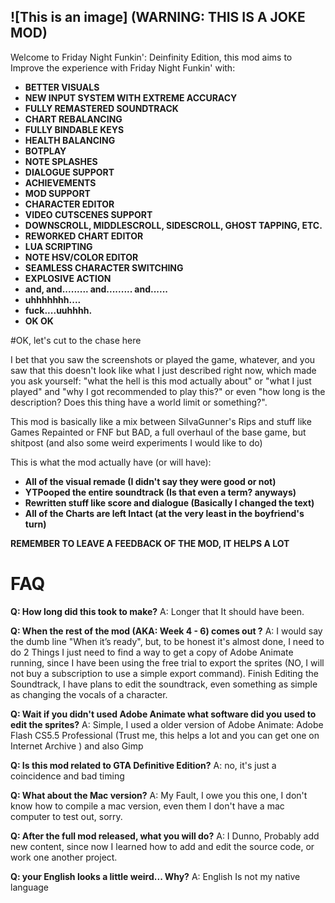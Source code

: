![This is an image]
(WARNING: THIS IS A JOKE MOD)
----------------------------------------------------------------------------------
Welcome to Friday Night Funkin': Deinfinity Edition, this mod aims to Improve the experience with Friday Night Funkin' with:

- **BETTER VISUALS**
- **NEW INPUT SYSTEM WITH EXTREME ACCURACY**
- **FULLY REMASTERED SOUNDTRACK**
- **CHART REBALANCING**
- **FULLY BINDABLE KEYS**
- **HEALTH BALANCING**
- **BOTPLAY**
- **NOTE SPLASHES**
- **DIALOGUE SUPPORT**
- **ACHIEVEMENTS**
- **MOD SUPPORT**
- **CHARACTER EDITOR**
- **VIDEO CUTSCENES SUPPORT**
- **DOWNSCROLL, MIDDLESCROLL, SIDESCROLL, GHOST TAPPING, ETC.**
- **REWORKED CHART EDITOR**
- **LUA SCRIPTING**
- **NOTE HSV/COLOR EDITOR**
- **SEAMLESS CHARACTER SWITCHING**
- **EXPLOSIVE ACTION**
- **and, and......... and......... and......**
- **uhhhhhhh....**
- **fuck....uuhhhh.**
- **OK OK**

#OK, let's cut to the chase here

I bet that you saw the screenshots or played the game, whatever, and you saw that this doesn't look like what I just described right now, which made you ask yourself: "what the hell is this mod actually about" or "what I just played" and "why I got recommended to play this?" or even "how long is the description? Does this thing have a world limit or something?".

This mod is basically like a mix between SiIvaGunner's Rips and stuff like Games Repainted or FNF but BAD, a full overhaul of the base game, but shitpost (and also some weird experiments I would like to do)

This is what the mod actually have (or will have):

- **All of the visual remade (I didn't say they were good or not)**
- **YTPooped the entire soundtrack (Is that even a term? anyways)**
- **Rewritten stuff like score and dialogue (Basically I changed the text)**
- **All of the Charts are left Intact (at the very least in the boyfriend's turn)**

**REMEMBER TO LEAVE A FEEDBACK OF THE MOD, IT HELPS A LOT**

# **FAQ**

**Q: How long did this took to make?**
A: Longer that It should have been.

**Q: When the rest of the mod (AKA: Week 4 - 6) comes out ?**
A: I would say the dumb line "When it’s ready", but, to be honest it's almost done, I need to do 2 Things
I just need to find a way to get a copy of Adobe Animate running, since I have been using the free trial to export the sprites (NO, I will not buy a subscription to use a simple export command).
Finish Editing the Soundtrack, I have plans to edit the soundtrack, even something as simple as changing the vocals of a character.

**Q: Wait if you didn't used Adobe Animate what software did you used to edit the sprites?**
A: Simple, I used a older version of Adobe Animate: Adobe Flash CS5.5 Professional (Trust me, this helps a lot and you can get one on Internet Archive ) and also Gimp

**Q: Is this mod related to GTA Definitive Edition?**
A: no, it's just a coincidence and bad timing

**Q: What about the Mac version?**
A: My Fault, I owe you this one, I don't know how to compile a mac version, even them I don't have a mac computer to test out, sorry.

**Q: After the full mod released, what you will do?**
A: I Dunno, Probably add new content, since now I learned how to add and edit the source code, or work one another project.

**Q: your English looks a little weird... Why?**
A: English Is not my native language

